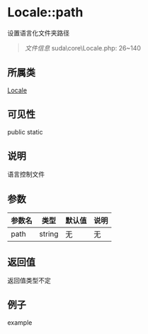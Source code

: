 # Locale::path
设置语言化文件夹路径
> *文件信息* suda\core\Locale.php: 26~140
## 所属类 

[Locale](../Locale.md)

## 可见性

  public  static
## 说明

语言控制文件

## 参数

 
| 参数名 | 类型 | 默认值 | 说明 |
|--------|-----|-------|-------|
 | path |  string | 无 | 无 |
## 返回值
返回值类型不定
## 例子

example